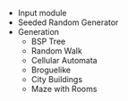 - Input module
- Seeded Random Generator
- Generation
  - BSP Tree
  - Random Walk
  - Cellular Automata
  - Broguelike
  - City Buildings
  - Maze with Rooms
